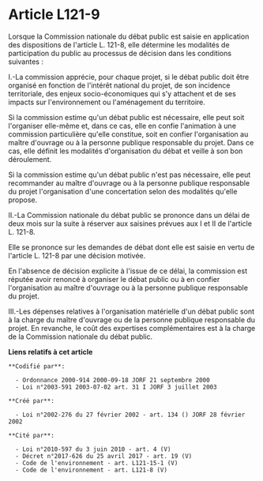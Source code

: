 # Article L121-9

Lorsque la Commission nationale du débat public est saisie en application des dispositions de l'article L. 121-8, elle
détermine les modalités de participation du public au processus de décision dans les conditions suivantes : 

I.-La commission apprécie, pour chaque projet, si le débat public doit être organisé en fonction de l'intérêt national du
projet, de son incidence territoriale, des enjeux socio-économiques qui s'y attachent et de ses impacts sur l'environnement
ou l'aménagement du territoire. 

Si la commission estime qu'un débat public est nécessaire, elle peut soit l'organiser elle-même et, dans ce cas, elle en
confie l'animation à une commission particulière qu'elle constitue, soit en confier l'organisation au maître d'ouvrage ou à
la personne publique responsable du projet. Dans ce cas, elle définit les modalités d'organisation du débat et veille à son
bon déroulement. 

Si la commission estime qu'un débat public n'est pas nécessaire, elle peut recommander au maître d'ouvrage ou à la personne
publique responsable du projet l'organisation d'une concertation selon des modalités qu'elle propose. 

II.-La Commission nationale du débat public se prononce dans un délai de deux mois sur la suite à réserver aux saisines
prévues aux I et II de l'article L. 121-8. 

Elle se prononce sur les demandes de débat dont elle est saisie en vertu de l'article L. 121-8 par une décision motivée. 

En l'absence de décision explicite à l'issue de ce délai, la commission est réputée avoir renoncé à organiser le débat public
ou à en confier l'organisation au maître d'ouvrage ou à la personne publique responsable du projet. 

III.-Les dépenses relatives à l'organisation matérielle d'un débat public sont à la charge du maître d'ouvrage ou de la
personne publique responsable du projet. En revanche, le coût des expertises complémentaires est à la charge de la Commission
nationale du débat public.

**Liens relatifs à cet article**

	**Codifié par**:

	  - Ordonnance 2000-914 2000-09-18 JORF 21 septembre 2000
	  - Loi n°2003-591 2003-07-02 art. 31 I JORF 3 juillet 2003

	**Créé par**:

	  - Loi n°2002-276 du 27 février 2002 - art. 134 () JORF 28 février 2002

	**Cité par**:

	  - Loi n°2010-597 du 3 juin 2010 - art. 4 (V)
	  - Décret n°2017-626 du 25 avril 2017 - art. 19 (V)
	  - Code de l'environnement - art. L121-15-1 (V)
	  - Code de l'environnement - art. L121-8 (V)
